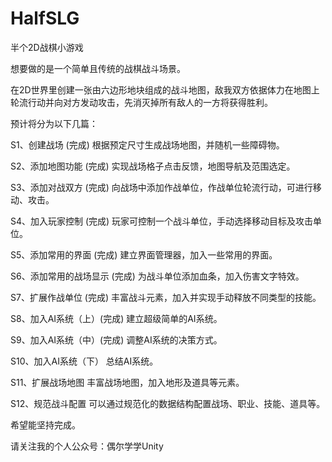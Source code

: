 # HalfSLG
半个2D战棋小游戏

想要做的是一个简单且传统的战棋战斗场景。

在2D世界里创建一张由六边形地块组成的战斗地图，敌我双方依据体力在地图上轮流行动并向对方发动攻击，先消灭掉所有敌人的一方将获得胜利。

预计将分为以下几篇：

S1、创建战场 (完成)
根据预定尺寸生成战场地图，并随机一些障碍物。

S2、添加地图功能 (完成)
实现战场格子点击反馈，地图导航及范围选定。

S3、添加对战双方 (完成)
向战场中添加作战单位，作战单位轮流行动，可进行移动、攻击。

S4、加入玩家控制 (完成)
玩家可控制一个战斗单位，手动选择移动目标及攻击单位。

S5、添加常用的界面 (完成)
建立界面管理器，加入一些常用的界面。

S6、添加常用的战场显示 (完成)
为战斗单位添加血条，加入伤害文字特效。

S7、扩展作战单位 (完成)
丰富战斗元素，加入并实现手动释放不同类型的技能。

S8、加入AI系统（上）(完成)
建立超级简单的AI系统。

S9、加入AI系统（中）(完成)
调整AI系统的决策方式。

S10、加入AI系统（下）
总结AI系统。

S11、扩展战场地图
丰富战场地图，加入地形及道具等元素。 

S12、规范战斗配置
可以通过规范化的数据结构配置战场、职业、技能、道具等。

希望能坚持完成。

请关注我的个人公众号：偶尔学学Unity
